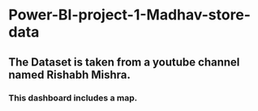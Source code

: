 # Power-BI-project-1-Madhav-store-data

## The Dataset is taken from a youtube channel named Rishabh Mishra.
### This dashboard includes a map.
